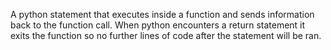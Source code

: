 A python statement that executes inside a function and sends information back to the function call.
When python encounters a return statement it exits the function so no further lines of code after the statement will be ran.